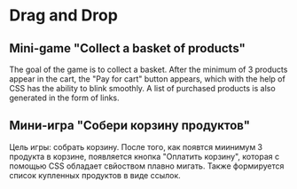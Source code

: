 # Drag and Drop
## Mini-game "Collect a basket of products"
The goal of the game is to collect a basket. After the minimum of 3 products appear in the cart, the "Pay for cart" button appears, which with the help of CSS has the ability to blink smoothly. A list of purchased products is also generated in the form of links.

## Мини-игра "Собери корзину продуктов"
Цель игры: собрать корзину. После того, как появтся миинимум 3 продукта в корзине, появляется кнопка "Оплатить корзину", которая с помощью CSS обладает свйоством плавно мигать. Также формируется список купленных продуктов в виде ссылок.
